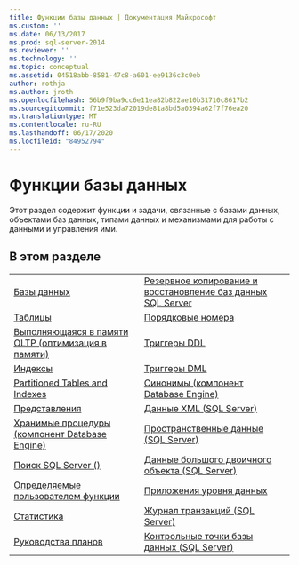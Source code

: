 ```yaml
---
title: Функции базы данных | Документация Майкрософт
ms.custom: ''
ms.date: 06/13/2017
ms.prod: sql-server-2014
ms.reviewer: ''
ms.technology: ''
ms.topic: conceptual
ms.assetid: 04518abb-8581-47c8-a601-ee9136c3c0eb
author: rothja
ms.author: jroth
ms.openlocfilehash: 56b9f9ba9cc6e11ea82b822ae10b31710c8617b2
ms.sourcegitcommit: f71e523da72019de81a8bd5a0394a62f7f76ea20
ms.translationtype: MT
ms.contentlocale: ru-RU
ms.lasthandoff: 06/17/2020
ms.locfileid: "84952794"
---
```

# <a name="database-features"></a>Функции базы данных
  Этот раздел содержит функции и задачи, связанные с базами данных, объектами баз данных, типами данных и механизмами для работы с данными и управления ими.  
  
## <a name="in-this-section"></a>В этом разделе  
  
|||
|--|--|
|[Базы данных](databases/databases.md)|[Резервное копирование и восстановление баз данных SQL Server](backup-restore/back-up-and-restore-of-sql-server-databases.md)|  
|[Таблицы](tables/tables.md)|[Порядковые номера](sequence-numbers/sequence-numbers.md)|[Массовый импорт и экспорт данных (SQL Server)](import-export/bulk-import-and-export-of-data-sql-server.md)|  
|[Выполняющаяся в памяти OLTP (оптимизация в памяти)](in-memory-oltp/in-memory-oltp-in-memory-optimization.md)|[Триггеры DDL](triggers/ddl-triggers.md)|[Сжатие данных](data-compression/data-compression.md)|  
|[Индексы](indexes/indexes.md)|[Триггеры DML](triggers/dml-triggers.md)|[Объекты OLE-автоматизации в Transact-SQL](stored-procedures/ole-automation-objects-in-transact-sql.md)|  
|[Partitioned Tables and Indexes](partitions/partitioned-tables-and-indexes.md)|[Синонимы (компонент Database Engine)](synonyms/synonyms-database-engine.md)|[Уведомления о событиях](service-broker/event-notifications.md)|  
|[Представления](views/views.md)|[Данные XML (SQL Server)](xml/xml-data-sql-server.md)|[Наблюдение и настройка производительности](performance/monitor-and-tune-for-performance.md)|  
|[Хранимые процедуры (компонент Database Engine)](stored-procedures/stored-procedures-database-engine.md)|[Пространственные данные (SQL Server)](spatial/spatial-data-sql-server.md)||  
|[Поиск SQL Server &#40;&#41;](../database-engine/search-sql-server.md)|[Данные большого двоичного объекта (SQL Server)](blob/binary-large-object-blob-data-sql-server.md)||  
|[Определяемые пользователем функции](user-defined-functions/user-defined-functions.md)|[Приложения уровня данных](data-tier-applications/data-tier-applications.md)||  
|[Статистика](statistics/statistics.md)|[Журнал транзакций (SQL Server)](logs/the-transaction-log-sql-server.md)||  
|[Руководства планов](performance/plan-guides.md)|[Контрольные точки базы данных (SQL Server)](logs/database-checkpoints-sql-server.md)||  
  
  
